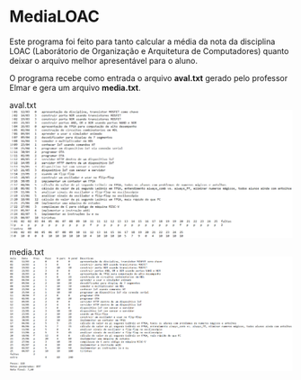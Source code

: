 # MediaLOAC

Este programa foi feito para tanto calcular a média da nota da disciplina LOAC (Laborátorio de Organização e Arquitetura de Computadores) quanto deixar o arquivo melhor apresentável para o aluno.

O programa recebe como entrada o arquivo **aval.txt** gerado pelo professor Elmar e gera um arquivo **media.txt**.

aval.txt
![aval.txt](https://github.com/pabllorsl/MediaLOAC/blob/master/src/imgs/aval.png?raw=true)

media.txt
![media.txt](https://github.com/pabllorsl/MediaLOAC/blob/master/src/imgs/media.png?raw=true)

